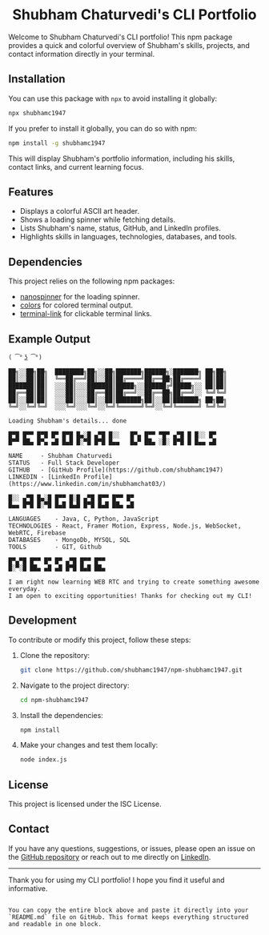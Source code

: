 
<h1 align="center">Shubham Chaturvedi's CLI Portfolio</h1>

Welcome to Shubham Chaturvedi's CLI portfolio! This npm package provides a quick and colorful overview of Shubham's skills, projects, and contact information directly in your terminal.

## Installation

You can use this package with `npx` to avoid installing it globally:

```sh
npx shubhamc1947
```

If you prefer to install it globally, you can do so with npm:

```sh
npm install -g shubhamc1947
```

This will display Shubham's portfolio information, including his skills, contact links, and current learning focus.

## Features

- Displays a colorful ASCII art header.
- Shows a loading spinner while fetching details.
- Lists Shubham's name, status, GitHub, and LinkedIn profiles.
- Highlights skills in languages, technologies, databases, and tools.

## Dependencies

This project relies on the following npm packages:

- [nanospinner](https://www.npmjs.com/package/nanospinner) for the loading spinner.
- [colors](https://www.npmjs.com/package/colors) for colored terminal output.
- [terminal-link](https://www.npmjs.com/package/terminal-link) for clickable terminal links.

## Example Output

```
( ͡° ͜ʖ ͡°) 

██╗░░██╗██╗  ████████╗██╗░░██╗███████╗██████╗░███████╗ ██╗██╗
██║░░██║██║  ╚══██╔══╝██║░░██║██╔════╝██╔══██╗██╔════╝ ██║██║
███████║██║  ░░░██║░░░███████║█████╗░░██████╔╝█████╗░░ ██║██║
██╔══██║██║  ░░░██║░░░██╔══██║██╔══╝░░██╔══██╗██╔══╝░░ ╚═╝╚═╝
██║░░██║██║  ░░░██║░░░██║░░██║███████╗██║░░██║███████╗ ██╗██╗
╚═╝░░╚═╝╚═╝  ░░░╚═╝░░░╚═╝░░╚═╝╚══════╝╚═╝░░╚═╝╚══════╝ ╚═╝╚═╝

Loading Shubham's details... done

█▀█ █▀▀ █▀█ █▀ █▀█ █▄░█ ▄▀█ █░░   █▀▄ █▀▀ ▀█▀ ▄▀█ █ █░░ █▀
█▀▀ ██▄ █▀▄ ▄█ █▄█ █░▀█ █▀█ █▄▄   █▄▀ ██▄ ░█░ █▀█ █ █▄▄ ▄█

NAME     - Shubham Chaturvedi
STATUS   - Full Stack Developer
GITHUB   - [GitHub Profile](https://github.com/shubhamc1947)
LINKEDIN - [LinkedIn Profile](https://www.linkedin.com/in/shubhamchat03/)

█░░ ▄▀█ █▄░█ █▀▀ █░█ ▄▀█ █▀▀ █▀▀ █▀
█▄▄ █▀█ █░▀█ █▄█ █▄█ █▀█ █▄█ ██▄ ▄█

LANGUAGES    - Java, C, Python, JavaScript
TECHNOLOGIES - React, Framer Motion, Express, Node.js, WebSocket, WebRTC, Firebase
DATABASES    - MongoDb, MYSQL, SQL
TOOLS        - GIT, Github

█▀▄▀█ █▀▀ █▀ █▀ ▄▀█ █▀▀ █▀▀
█░▀░█ ██▄ ▄█ ▄█ █▀█ █▄█ ██▄

I am right now learning WEB RTC and trying to create something awesome everyday.
I am open to exciting opportunities! Thanks for checking out my CLI!
```

## Development

To contribute or modify this project, follow these steps:

1. Clone the repository:
   ```sh
   git clone https://github.com/shubhamc1947/npm-shubhamc1947.git
   ```
2. Navigate to the project directory:
   ```sh
   cd npm-shubhamc1947
   ```
3. Install the dependencies:
   ```sh
   npm install
   ```
4. Make your changes and test them locally:
   ```sh
   node index.js
   ```

## License

This project is licensed under the ISC License.

## Contact

If you have any questions, suggestions, or issues, please open an issue on the [GitHub repository](https://github.com/shubhamc1947/npm-shubhamc1947/issues) or reach out to me directly on [LinkedIn](https://www.linkedin.com/in/shubhamchat03/).

---

Thank you for using my CLI portfolio! I hope you find it useful and informative.
```

You can copy the entire block above and paste it directly into your `README.md` file on GitHub. This format keeps everything structured and readable in one block.
